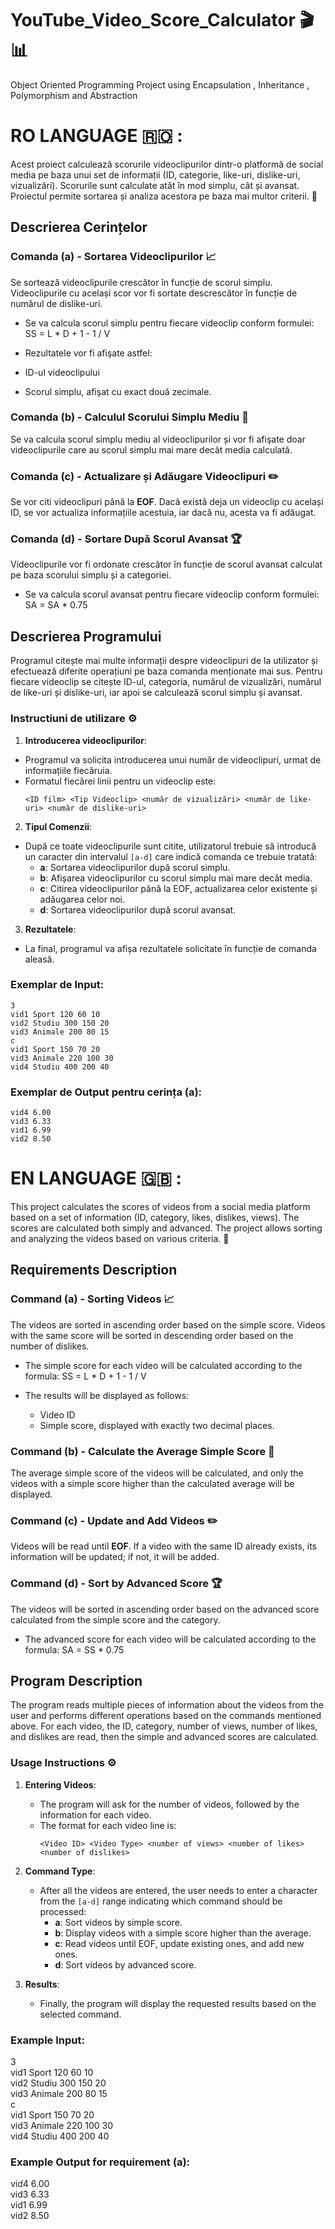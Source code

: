 # YouTube_Video_Score_Calculator 🎬📊
Object Oriented Programming Project using Encapsulation , Inheritance , Polymorphism and Abstraction

# RO LANGUAGE 🇷🇴 :
Acest proiect calculează scorurile videoclipurilor dintr-o platformă de social media pe baza unui set de informații (ID, categorie, like-uri, dislike-uri, vizualizări). Scorurile sunt calculate atât în mod simplu, cât și avansat. Proiectul permite sortarea și analiza acestora pe baza mai multor criterii. 🔢

## Descrierea Cerințelor

### Comanda (a) - Sortarea Videoclipurilor 📈
Se sortează videoclipurile crescător în funcție de scorul simplu. Videoclipurile cu același scor vor fi sortate descrescător în funcție de numărul de dislike-uri.

- Se va calcula scorul simplu pentru fiecare videoclip conform formulei:
    SS = L * D + 1 - 1 / V
  
- Rezultatele vor fi afişate astfel:
- ID-ul videoclipului
- Scorul simplu, afişat cu exact două zecimale.

### Comanda (b) - Calculul Scorului Simplu Mediu 🧮
Se va calcula scorul simplu mediu al videoclipurilor și vor fi afişate doar videoclipurile care au scorul simplu mai mare decât media calculată.

### Comanda (c) - Actualizare și Adăugare Videoclipuri ✏️
Se vor citi videoclipuri până la **EOF**. Dacă există deja un videoclip cu același ID, se vor actualiza informațiile acestuia, iar dacă nu, acesta va fi adăugat.

### Comanda (d) - Sortare După Scorul Avansat 🏆
Videoclipurile vor fi ordonate crescător în funcție de scorul avansat calculat pe baza scorului simplu și a categoriei.
- Se va calcula scorul avansat pentru fiecare videoclip conform formulei:
    SA = SA * 0.75

## Descrierea Programului

Programul citește mai multe informații despre videoclipuri de la utilizator și efectuează diferite operațiuni pe baza comanda menționate mai sus. Pentru fiecare videoclip se citește ID-ul, categoria, numărul de vizualizări, numărul de like-uri și dislike-uri, iar apoi se calculează scorul simplu și avansat.

### Instructiuni de utilizare ⚙️

1. **Introducerea videoclipurilor**:
  - Programul va solicita introducerea unui număr de videoclipuri, urmat de informațiile fiecăruia.
  - Formatul fiecărei linii pentru un videoclip este:
    ```
    <ID film> <Tip Videoclip> <număr de vizualizări> <număr de like-uri> <număr de dislike-uri>
    ```

2. **Tipul Comenzii**:
  - După ce toate videoclipurile sunt citite, utilizatorul trebuie să introducă un caracter din intervalul `[a-d]` care indică comanda ce trebuie tratată:
    - **a**: Sortarea videoclipurilor după scorul simplu.
    - **b**: Afișarea videoclipurilor cu scorul simplu mai mare decât media.
    - **c**: Citirea videoclipurilor până la EOF, actualizarea celor existente și adăugarea celor noi.
    - **d**: Sortarea videoclipurilor după scorul avansat.

3. **Rezultatele**:
  - La final, programul va afișa rezultatele solicitate în funcție de comanda aleasă.

### Exemplar de Input:
    3
    vid1 Sport 120 60 10
    vid2 Studiu 300 150 20
    vid3 Animale 200 80 15
    c
    vid1 Sport 150 70 20
    vid3 Animale 220 100 30
    vid4 Studiu 400 200 40


### Exemplar de Output pentru cerința (a):
    vid4 6.00
    vid3 6.33
    vid1 6.99
    vid2 8.50

# EN LANGUAGE 🇬🇧 :

This project calculates the scores of videos from a social media platform based on a set of information (ID, category, likes, dislikes, views). The scores are calculated both simply and advanced. The project allows sorting and analyzing the videos based on various criteria. 🔢

## Requirements Description

### Command (a) - Sorting Videos 📈
The videos are sorted in ascending order based on the simple score. Videos with the same score will be sorted in descending order based on the number of dislikes.

- The simple score for each video will be calculated according to the formula:
    SS = L * D + 1 - 1 / V
  
- The results will be displayed as follows:
  - Video ID
  - Simple score, displayed with exactly two decimal places.

### Command (b) - Calculate the Average Simple Score 🧮
The average simple score of the videos will be calculated, and only the videos with a simple score higher than the calculated average will be displayed.

### Command (c) - Update and Add Videos ✏️
Videos will be read until **EOF**. If a video with the same ID already exists, its information will be updated; if not, it will be added.

### Command (d) - Sort by Advanced Score 🏆
The videos will be sorted in ascending order based on the advanced score calculated from the simple score and the category.
- The advanced score for each video will be calculated according to the formula:
    SA = SS * 0.75

## Program Description

The program reads multiple pieces of information about the videos from the user and performs different operations based on the commands mentioned above. For each video, the ID, category, number of views, number of likes, and dislikes are read, then the simple and advanced scores are calculated.

### Usage Instructions ⚙️

1. **Entering Videos**:
   - The program will ask for the number of videos, followed by the information for each video.
   - The format for each video line is:
     ```
     <Video ID> <Video Type> <number of views> <number of likes> <number of dislikes>
     ```

2. **Command Type**:
   - After all the videos are entered, the user needs to enter a character from the `[a-d]` range indicating which command should be processed:
     - **a**: Sort videos by simple score.
     - **b**: Display videos with a simple score higher than the average.
     - **c**: Read videos until EOF, update existing ones, and add new ones.
     - **d**: Sort videos by advanced score.

3. **Results**:
   - Finally, the program will display the requested results based on the selected command.

### Example Input:
3  
vid1 Sport 120 60 10  
vid2 Studiu 300 150 20  
vid3 Animale 200 80 15  
c  
vid1 Sport 150 70 20  
vid3 Animale 220 100 30  
vid4 Studiu 400 200 40

### Example Output for requirement (a):
vid4 6.00  
vid3 6.33  
vid1 6.99  
vid2 8.50
